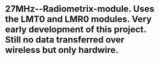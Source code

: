 # 27MHz--Radiometrix-module. Uses the LMT0 and LMR0 modules. Very early development of this project. Still no data transferred over wireless but only hardwire.
